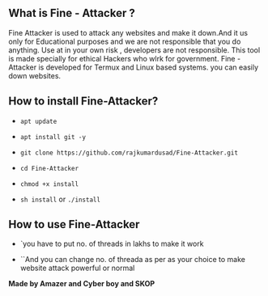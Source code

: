 ## What is Fine - Attacker ?

Fine Attacker is used to attack any websites and make it down.And it us only for Educational purposes and we are not responsible that you do anything. Use at in your own risk , developers are not responsible. This tool is made specially for ethical Hackers who wlrk for government. Fine - Attacker is developed for Termux and Linux based systems. you can easily down websites.


## How to install Fine-Attacker?

* `apt update`

* `apt install git -y`

* `git clone https://github.com/rajkumardusad/Fine-Attacker.git`

* `cd Fine-Attacker`

* `chmod +x install`

* `sh install` or `./install`


## How to use Fine-Attacker

* `you have to put no. of threads in lakhs to make it work

* ``And you can change no. of threada as per as your choice to make website attack powerful or normal 



**Made by Amazer and Cyber boy and SKOP**
